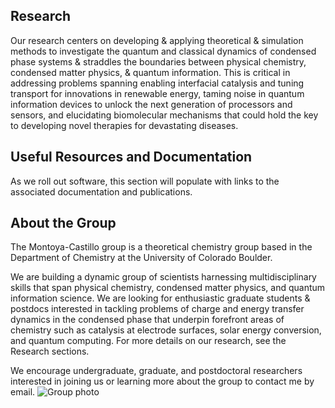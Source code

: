 ## Research
Our research centers on developing & applying theoretical & simulation methods to investigate the quantum and classical dynamics of condensed phase systems & straddles the boundaries between physical chemistry, condensed matter physics, & quantum information. This is critical in addressing problems spanning enabling interfacial catalysis and tuning transport for innovations in renewable energy, taming noise in quantum information devices to unlock the next generation of processors and sensors, and elucidating biomolecular mechanisms that could hold the key to developing novel therapies for devastating diseases.

## Useful Resources and Documentation
As we roll out software, this section will populate with links to the associated documentation and publications.

## About the Group
The Montoya-Castillo group is a theoretical chemistry group based in the Department of Chemistry at the University of Colorado Boulder.

We are building a dynamic group of scientists harnessing multidisciplinary skills that span physical chemistry, condensed matter physics, and quantum information science. We are looking for enthusiastic graduate students & postdocs interested in tackling problems of charge and energy transfer dynamics in the condensed phase that underpin forefront areas of chemistry such as catalysis at electrode surfaces, solar energy conversion, and quantum computing. For more details on our research, see the Research sections. 

We encourage undergraduate, graduate, and postdoctoral researchers interested in joining us or learning more about the group to contact me by email. 
![Group photo](https://github.com/user-attachments/assets/475293d6-7289-47a0-8fc5-f4430ed26dc8)

<!--

**Here are some ideas to get you started:**

🙋‍♀️ A short introduction - what is your organization all about?
🌈 Contribution guidelines - how can the community get involved?
👩‍💻 Useful resources - where can the community find your docs? Is there anything else the community should know?
🍿 Fun facts - what does your team eat for breakfast?
🧙 Remember, you can do mighty things with the power of [Markdown](https://docs.github.com/github/writing-on-github/getting-started-with-writing-and-formatting-on-github/basic-writing-and-formatting-syntax)
-->

